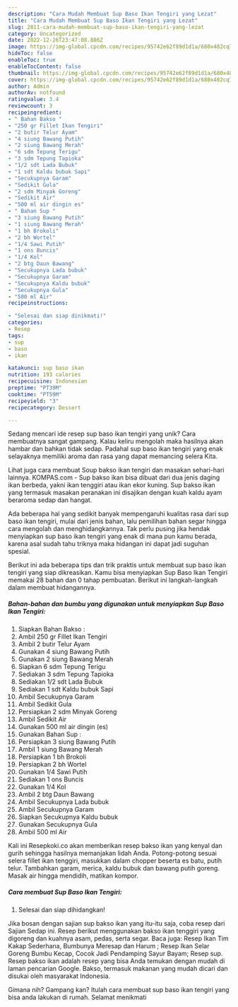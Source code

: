 ```yaml
---
description: "Cara Mudah Membuat Sup Baso Ikan Tengiri yang Lezat"
title: "Cara Mudah Membuat Sup Baso Ikan Tengiri yang Lezat"
slug: 2811-cara-mudah-membuat-sup-baso-ikan-tengiri-yang-lezat
category: Uncategorized
date: 2022-12-26T23:47:08.886Z
image: https://img-global.cpcdn.com/recipes/95742e62f89d1d1a/680x482cq70/sup-baso-ikan-tengiri-foto-resep-utama.jpg
hideToc: false
enableToc: true
enableTocContent: false
thumbnail: https://img-global.cpcdn.com/recipes/95742e62f89d1d1a/680x482cq70/sup-baso-ikan-tengiri-foto-resep-utama.jpg
cover: https://img-global.cpcdn.com/recipes/95742e62f89d1d1a/680x482cq70/sup-baso-ikan-tengiri-foto-resep-utama.jpg
author: Admin
authorAv: notfound
ratingvalue: 3.4
reviewcount: 3
recipeingredient:
- " Bahan Bakso "
- "250 gr Fillet Ikan Tengiri"
- "2 butir Telur Ayam"
- "4 siung Bawang Putih"
- "2 siung Bawang Merah"
- "6 sdm Tepung Terigu"
- "3 sdm Tepung Tapioka"
- "1/2 sdt Lada Bubuk"
- "1 sdt Kaldu bubuk Sapi"
- "Secukupnya Garam"
- "Sedikit Gula"
- "2 sdm Minyak Goreng"
- "Sedikit Air"
- "500 ml air dingin es"
- " Bahan Sup "
- "3 siung Bawang Putih"
- "1 siung Bawang Merah"
- "1 bh Brokoli"
- "2 bh Wortel"
- "1/4 Sawi Putih"
- "1 ons Buncis"
- "1/4 Kol"
- "2 btg Daun Bawang"
- "Secukupnya Lada bubuk"
- "Secukupnya Garam"
- "Secukupnya Kaldu bubuk"
- "Secukupnya Gula"
- "500 ml Air"
recipeinstructions:

- "Selesai dan siap dinikmati!"
categories:
- Resep
tags:
- sup
- baso
- ikan

katakunci: sup baso ikan 
nutrition: 193 calories
recipecuisine: Indonesian
preptime: "PT39M"
cooktime: "PT59M"
recipeyield: "3"
recipecategory: Dessert

---
```





Sedang mencari ide resep sup baso ikan tengiri yang unik? Cara membuatnya sangat gampang. Kalau keliru mengolah maka hasilnya akan hambar dan bahkan tidak sedap. Padahal sup baso ikan tengiri yang enak selayaknya memiliki aroma dan rasa yang dapat memancing selera Kita.





Lihat juga cara membuat Soup bakso ikan tengiri dan masakan sehari-hari lainnya. KOMPAS.com - Sup bakso ikan bisa dibuat dari dua jenis daging ikan berbeda, yakni ikan tenggiri atau ikan ekor kuning. Sup bakso ikan yang termasuk masakan peranakan ini disajikan dengan kuah kaldu ayam beraroma sedap dan hangat.

Ada beberapa hal yang sedikit banyak mempengaruhi kualitas rasa dari sup baso ikan tengiri, mulai dari jenis bahan, lalu pemilihan bahan segar hingga cara mengolah dan menghidangkannya. Tak perlu pusing jika hendak menyiapkan sup baso ikan tengiri yang enak di mana pun kamu berada, karena asal sudah tahu triknya maka hidangan ini dapat jadi suguhan spesial.






Berikut ini ada beberapa tips dan trik praktis untuk membuat sup baso ikan tengiri yang siap dikreasikan. Kamu bisa menyiapkan Sup Baso Ikan Tengiri memakai 28 bahan dan 0 tahap pembuatan. Berikut ini langkah-langkah dalam membuat hidangannya.

<!--inarticleads1-->

##### Bahan-bahan dan bumbu yang digunakan untuk menyiapkan Sup Baso Ikan Tengiri:

1. Siapkan  Bahan Bakso :
1. Ambil 250 gr Fillet Ikan Tengiri
1. Ambil 2 butir Telur Ayam
1. Gunakan 4 siung Bawang Putih
1. Gunakan 2 siung Bawang Merah
1. Siapkan 6 sdm Tepung Terigu
1. Sediakan 3 sdm Tepung Tapioka
1. Sediakan 1/2 sdt Lada Bubuk
1. Sediakan 1 sdt Kaldu bubuk Sapi
1. Ambil Secukupnya Garam
1. Ambil Sedikit Gula
1. Persiapkan 2 sdm Minyak Goreng
1. Ambil Sedikit Air
1. Gunakan 500 ml air dingin (es)
1. Gunakan  Bahan Sup :
1. Persiapkan 3 siung Bawang Putih
1. Ambil 1 siung Bawang Merah
1. Persiapkan 1 bh Brokoli
1. Persiapkan 2 bh Wortel
1. Gunakan 1/4 Sawi Putih
1. Sediakan 1 ons Buncis
1. Gunakan 1/4 Kol
1. Ambil 2 btg Daun Bawang
1. Ambil Secukupnya Lada bubuk
1. Ambil Secukupnya Garam
1. Siapkan Secukupnya Kaldu bubuk
1. Gunakan Secukupnya Gula
1. Ambil 500 ml Air


Kali ini Resepkoki.co akan memberikan resep bakso ikan yang kenyal dan gurih sehingga hasilnya memanjakan lidah Anda. Potong-potong sesuai selera fillet ikan tenggiri, masukkan dalam chopper beserta es batu, putih telur. Tambahkan garam, merica, kaldu bubuk dan bawang putih goreng. Masak air hingga mendidih, matikan kompor. 

<!--inarticleads2-->

##### Cara membuat Sup Baso Ikan Tengiri:


1. Selesai dan siap dihidangkan!

Jika bosan dengan sajian sup bakso ikan yang itu-itu saja, coba resep dari Sajian Sedap ini. Resep berikut menggunakan bakso ikan tenggiri yang digoreng dan kuahnya asam, pedas, serta segar. Baca juga: Resep Ikan Tim Kakap Sederhana, Bumbunya Meresap dan Harum ; Resep Ikan Selar Goreng Bumbu Kecap, Cocok Jadi Pendamping Sayur Bayam; Resep sup. Resep bakso ikan adalah resep yang bisa Anda temukan dengan mudah di laman pencarian Google. Bakso, termasuk makanan yang mudah dicari dan disukai oleh masyarakat Indonesia. 

Gimana nih? Gampang kan? Itulah cara membuat sup baso ikan tengiri yang bisa anda lakukan di rumah. Selamat menikmati
